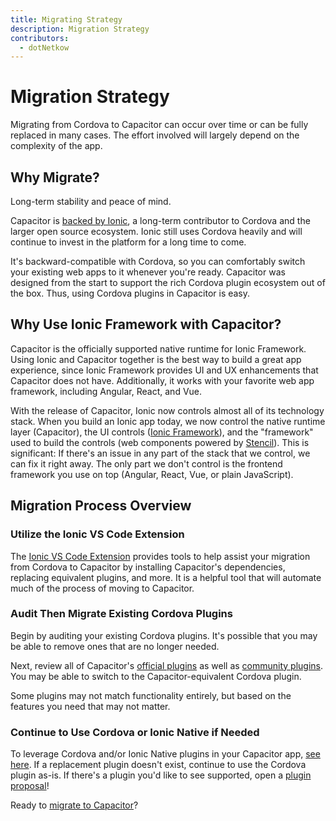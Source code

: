 ```yaml
---
title: Migrating Strategy
description: Migration Strategy
contributors:
  - dotNetkow
---
```


# Migration Strategy

Migrating from Cordova to Capacitor can occur over time or can be fully replaced in many cases. The effort involved will largely depend on the complexity of the app.

## Why Migrate?

Long-term stability and peace of mind.

Capacitor is [backed by Ionic](https://ionicframework.com/), a long-term contributor to Cordova and the larger open source ecosystem. Ionic still uses Cordova heavily and will continue to invest in the platform for a long time to come.

It's backward-compatible with Cordova, so you can comfortably switch your existing web apps to it whenever you're ready. Capacitor was designed from the start to support the rich Cordova plugin ecosystem out of the box. Thus, using Cordova plugins in Capacitor is easy.

## Why Use Ionic Framework with Capacitor?

Capacitor is the officially supported native runtime for Ionic Framework. Using Ionic and Capacitor together is the best way to build a great app experience, since Ionic Framework provides UI and UX enhancements that Capacitor does not have. Additionally, it works with your favorite web app framework, including Angular, React, and Vue.

With the release of Capacitor, Ionic now controls almost all of its technology stack. When you build an Ionic app today, we now control the native runtime layer (Capacitor), the UI controls ([Ionic Framework](https://ionicframework.com)), and the "framework" used to build the controls (web components powered by [Stencil](https://stenciljs.com/)). This is significant: If there's an issue in any part of the stack that we control, we can fix it right away. The only part we don't control is the frontend framework you use on top (Angular, React, Vue, or plain JavaScript).

## Migration Process Overview

### Utilize the Ionic VS Code Extension

The [Ionic VS Code Extension](https://marketplace.visualstudio.com/items?itemName=ionic.ionic) provides tools to help assist your migration from Cordova to Capacitor by installing Capacitor's dependencies, replacing equivalent plugins, and more. It is a helpful tool that will automate much of the process of moving to Capacitor.

### Audit Then Migrate Existing Cordova Plugins

Begin by auditing your existing Cordova plugins. It's possible that you may be able to remove ones that are no longer needed.

Next, review all of Capacitor's [official plugins](/docs/apis) as well as [community plugins](/docs/plugins/community). You may be able to switch to the Capacitor-equivalent Cordova plugin.

Some plugins may not match functionality entirely, but based on the features you need that may not matter.

### Continue to Use Cordova or Ionic Native if Needed

To leverage Cordova and/or Ionic Native plugins in your Capacitor app, [see here](/docs/plugins/cordova). If a replacement plugin doesn't exist, continue to use the Cordova plugin as-is. If there's a plugin you'd like to see supported, open a [plugin proposal](https://github.com/capacitor-community/proposals)!

Ready to [migrate to Capacitor](/docs/cordova/migrating-from-cordova-to-capacitor)?
